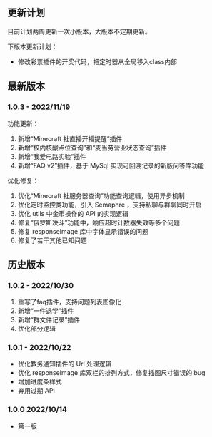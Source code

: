 ## 更新计划

目前计划两周更新一次小版本，大版本不定期更新。

下版本更新计划：

* 修改彩票插件的开奖代码，把定时器从全局移入class内部


## 最新版本

### 1.0.3 - 2022/11/19

功能更新：

1. 新增“Minecraft 社直播开播提醒”插件
2. 新增“校内核酸点位查询”和“麦当劳营业状态查询”插件
3. 新增“我爱电路实验”插件
4. 新增“FAQ v2”插件，基于 MySql 实现可回溯记录的新版问答库功能

优化修复：

1. 优化“Minecraft 社服务器查询”功能查询逻辑，使用异步机制
2. 优化定时监控类功能，引入 Semaphre ，支持私聊与群聊同时开启
3. 优化 utils 中金币操作的 API 的实现逻辑
4. 修复“俄罗斯决斗”功能中，响应超时计数器失效等多个问题
5. 修复 responseImage 库中字体显示错误的问题
6. 修复了若干其他已知问题

## 历史版本

### 1.0.2 - 2022/10/30

1. 重写了faq插件，支持问题列表图像化
2. 新增“一件退学”插件
3. 新增“群文件记录”插件
4. 优化部分逻辑

### 1.0.1 - 2022/10/22

* 优化教务通知插件的 Url 处理逻辑
* 优化 responseImage 库双栏的排列方式，修复插图尺寸错误的 bug
* 增加进度条样式
* 弃用过期 API

### 1.0.0 2022/10/14

* 第一版